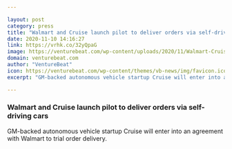 ```yaml
---

layout: post
category: press
title: "Walmart and Cruise launch pilot to deliver orders via self-driving cars"
date: 2020-11-10 14:16:27
link: https://vrhk.co/32yQpaG
image: https://venturebeat.com/wp-content/uploads/2020/11/Walmart-Cruise-e1604958243157.png?w=1200&strip=all
domain: venturebeat.com
author: "VentureBeat"
icon: https://venturebeat.com/wp-content/themes/vb-news/img/favicon.ico
excerpt: "GM-backed autonomous vehicle startup Cruise will enter into an agreement with Walmart to trial order delivery."

---
```


### Walmart and Cruise launch pilot to deliver orders via self-driving cars

GM-backed autonomous vehicle startup Cruise will enter into an agreement with Walmart to trial order delivery.